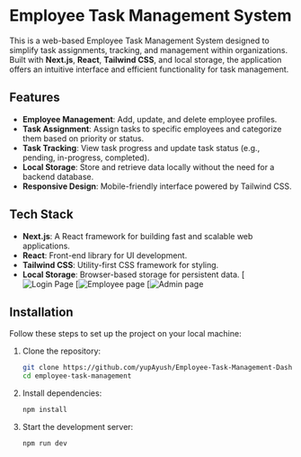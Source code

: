 # Employee Task Management System

This is a web-based Employee Task Management System designed to simplify task assignments, tracking, and management within organizations. Built with **Next.js**, **React**, **Tailwind CSS**, and local storage, the application offers an intuitive interface and efficient functionality for task management.

## Features

- **Employee Management**: Add, update, and delete employee profiles.
- **Task Assignment**: Assign tasks to specific employees and categorize them based on priority or status.
- **Task Tracking**: View task progress and update task status (e.g., pending, in-progress, completed).
- **Local Storage**: Store and retrieve data locally without the need for a backend database.
- **Responsive Design**: Mobile-friendly interface powered by Tailwind CSS.

## Tech Stack

- **Next.js**: A React framework for building fast and scalable web applications.
- **React**: Front-end library for UI development.
- **Tailwind CSS**: Utility-first CSS framework for styling.
- **Local Storage**: Browser-based storage for persistent data.
[![Login Page](https://imgur.com/VK9oJzM)
[![Employee page](https://imgur.com/amQQqze)
[![Admin page](https://imgur.com/hC5k9CS)










## Installation

Follow these steps to set up the project on your local machine:

1. Clone the repository:
    ```bash
    git clone https://github.com/yupAyush/Employee-Task-Management-Dashboard.git
    cd employee-task-management
    ```

2. Install dependencies:
    ```bash
    npm install
    ```

3. Start the development server:
    ```bash
    npm run dev
    ```



